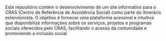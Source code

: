 Este repositório contém o desenvolvimento de um site informativo para o CRAS (Centro de Referência de Assistência Social) como parte do itinerário extensionista. O objetivo é fornecer uma plataforma acessível e intuitiva que disponibilize informações sobre os serviços, projetos e programas sociais oferecidos pelo CRAS, facilitando o acesso da comunidade e promovendo a inclusão social.
